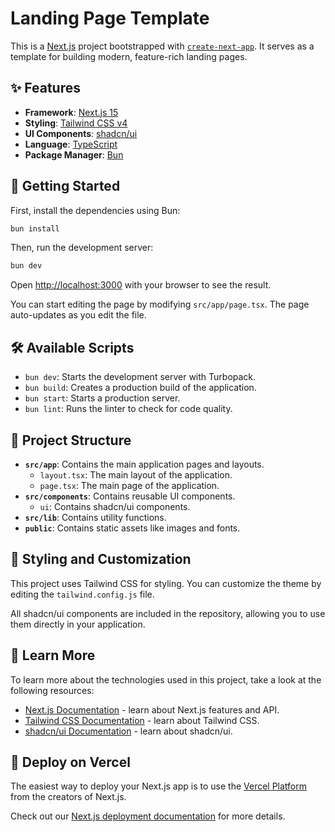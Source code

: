 # Landing Page Template

This is a [Next.js](https://nextjs.org) project bootstrapped with [`create-next-app`](https://nextjs.org/docs/app/api-reference/cli/create-next-app). It serves as a template for building modern, feature-rich landing pages.

## ✨ Features

- **Framework**: [Next.js 15](https://nextjs.org/blog/next-15)
- **Styling**: [Tailwind CSS v4](https://tailwindcss.com/blog/tailwindcss-v4-alpha)
- **UI Components**: [shadcn/ui](https://ui.shadcn.com/)
- **Language**: [TypeScript](https://www.typescriptlang.org/)
- **Package Manager**: [Bun](https://bun.sh/)

## 🚀 Getting Started

First, install the dependencies using Bun:

```bash
bun install
```

Then, run the development server:

```bash
bun dev
```

Open [http://localhost:3000](http://localhost:3000) with your browser to see the result.

You can start editing the page by modifying `src/app/page.tsx`. The page auto-updates as you edit the file.

## 🛠️ Available Scripts

- `bun dev`: Starts the development server with Turbopack.
- `bun build`: Creates a production build of the application.
- `bun start`: Starts a production server.
- `bun lint`: Runs the linter to check for code quality.

## 📂 Project Structure

- **`src/app`**: Contains the main application pages and layouts.
  - `layout.tsx`: The main layout of the application.
  - `page.tsx`: The main page of the application.
- **`src/components`**: Contains reusable UI components.
  - `ui`: Contains shadcn/ui components.
- **`src/lib`**: Contains utility functions.
- **`public`**: Contains static assets like images and fonts.

## 🎨 Styling and Customization

This project uses Tailwind CSS for styling. You can customize the theme by editing the `tailwind.config.js` file.

All shadcn/ui components are included in the repository, allowing you to use them directly in your application.

## 📖 Learn More

To learn more about the technologies used in this project, take a look at the following resources:

- [Next.js Documentation](https://nextjs.org/docs) - learn about Next.js features and API.
- [Tailwind CSS Documentation](https://tailwindcss.com/docs) - learn about Tailwind CSS.
- [shadcn/ui Documentation](https://ui.shadcn.com/docs) - learn about shadcn/ui.

## 🚢 Deploy on Vercel

The easiest way to deploy your Next.js app is to use the [Vercel Platform](https://vercel.com/new?utm_medium=default-template&filter=next.js&utm_source=create-next-app&utm_campaign=create-next-app-readme) from the creators of Next.js.

Check out our [Next.js deployment documentation](https://nextjs.org/docs/app/building-your-application/deploying) for more details.
